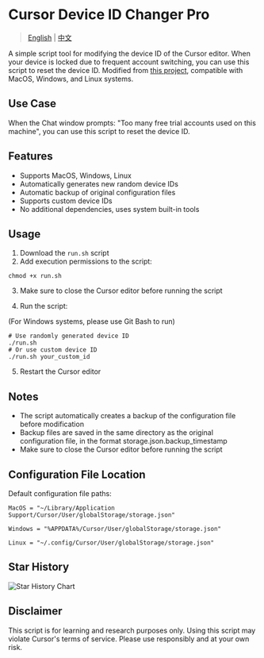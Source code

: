 # Cursor Device ID Changer Pro

> [English](./README_EN.md) | [中文](./README.md)

A simple script tool for modifying the device ID of the Cursor editor. When your device is locked due to frequent account switching, you can use this script to reset the device ID.
Modified from [this project](https://github.com/fly8888/cursor_machine_id), compatible with MacOS, Windows, and Linux systems.

## Use Case

When the Chat window prompts: "Too many free trial accounts used on this machine", you can use this script to reset the device ID.

## Features

- Supports MacOS, Windows, Linux
- Automatically generates new random device IDs
- Automatic backup of original configuration files
- Supports custom device IDs
- No additional dependencies, uses system built-in tools

## Usage

1. Download the `run.sh` script
2. Add execution permissions to the script:

```base
chmod +x run.sh
```

3. Make sure to close the Cursor editor before running the script

4. Run the script:

(For Windows systems, please use Git Bash to run)

```
# Use randomly generated device ID
./run.sh
# Or use custom device ID
./run.sh your_custom_id
```

5. Restart the Cursor editor

## Notes

- The script automatically creates a backup of the configuration file before modification
- Backup files are saved in the same directory as the original configuration file, in the format storage.json.backup_timestamp
- Make sure to close the Cursor editor before running the script

## Configuration File Location

Default configuration file paths:

```
MacOS = "~/Library/Application Support/Cursor/User/globalStorage/storage.json"

Windows = "%APPDATA%/Cursor/User/globalStorage/storage.json"

Linux = "~/.config/Cursor/User/globalStorage/storage.json"
```

## Star History

<img alt="Star History Chart" src="https://api.star-history.com/svg?repos=Michael-py001/cursorMachineChange&amp;type=Date">

## Disclaimer

This script is for learning and research purposes only. Using this script may violate Cursor's terms of service. Please use responsibly and at your own risk.

